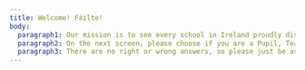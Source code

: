 ```yaml
---
title: Welcome! Fáilte!
body:
  paragraph1: Our mission is to see every school in Ireland proudly displaying the CyberSafe Tool for Schools mark. You are here because you care about your school being smart and safe online. What a great start to your journey!
  paragraph2: On the next screen, please choose if you are a Pupil, Teacher or part of the Leadership Team. You will then see a dashboard with 6 categories. Click any of the buttons to answer the questions. You have 15 minutes to complete the survey, but you can finish sooner. Please read each sentence carefully before answering!
  paragraph3: There are no right or wrong answers, so please just be as honest as you can. Choose the answer which matches your opinion best. Everything you say will help your school improve its cybersafety.
---
```

